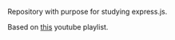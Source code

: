 Repository with purpose for studying express.js.

Based on [this](https://www.youtube.com/playlist?list=PL_cUvD4qzbkwjmjy-KjbieZ8J9cGwxZpC) youtube playlist.
